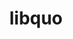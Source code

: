 ---
title: "libquo"
layout: cache
categories: [package, v0.19]
meta: {"versions": ["1.3.1"], "compilers": ["gcc@=11.1.0", "oneapi@=2022.1.0"], "oss": ["ubuntu20.04"], "platforms": ["linux"], "targets": ["x86_64"], "stacks": ["e4s", "e4s-oneapi"], "num_specs": 2, "num_specs_by_stack": {"e4s": 1, "e4s-oneapi": 1}}
spec_details: [{"hash": "cwxr5z6om7fna2lfefww7o2gghtv2sh2", "compiler": "gcc@=11.1.0", "versions": ["1.3.1"], "os": "ubuntu20.04", "platform": "linux", "target": "x86_64", "variants": ["build_system=autotools"], "stacks": ["e4s"], "size": "-", "tarball": "https://binaries.spack.io/releases/v0.19/build_cache/linux-ubuntu20.04-x86_64/gcc-11.1.0/libquo-1.3.1/linux-ubuntu20.04-x86_64-gcc-11.1.0-libquo-1.3.1-cwxr5z6om7fna2lfefww7o2gghtv2sh2.spack"}, {"hash": "ao6wetix6v2szren2neecwwztw4r4qjk", "compiler": "oneapi@=2022.1.0", "versions": ["1.3.1"], "os": "ubuntu20.04", "platform": "linux", "target": "x86_64", "variants": ["build_system=autotools"], "stacks": ["e4s-oneapi"], "size": "-", "tarball": "https://binaries.spack.io/releases/v0.19/build_cache/linux-ubuntu20.04-x86_64/oneapi-2022.1.0/libquo-1.3.1/linux-ubuntu20.04-x86_64-oneapi-2022.1.0-libquo-1.3.1-ao6wetix6v2szren2neecwwztw4r4qjk.spack"}]
---